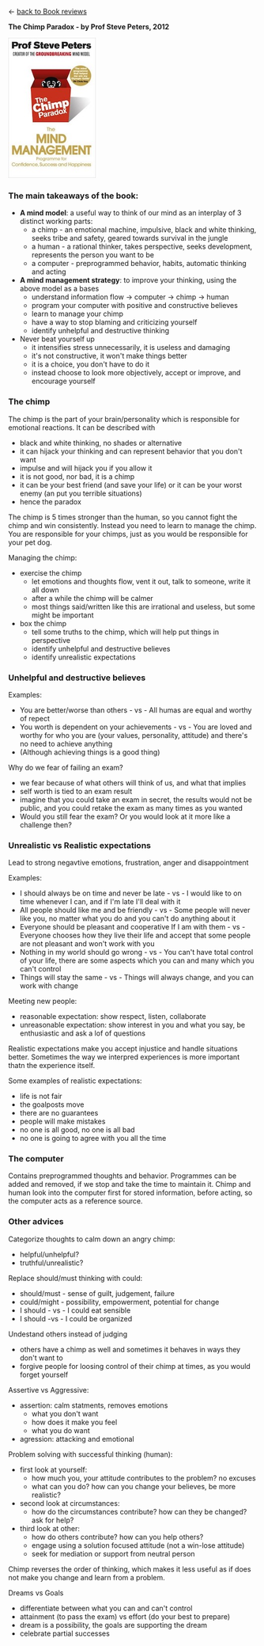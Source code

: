 
&leftarrow; [back to Book reviews](index.md)

**The Chimp Paradox - by Prof Steve Peters, 2012**

![alt text](chimp_paradox.jpg "Cover")

### The main takeaways of the book:
- **A mind model**: a useful way to think of our mind as an interplay of 3 distinct working parts:
  - a chimp - an emotional machine, impulsive, black and white thinking, seeks tribe and safety, geared towards survival in the jungle
  - a human - a rational thinker, takes perspective, seeks development, represents the person you want to be
  - a computer - preprogrammed behavior, habits, automatic thinking and acting 
- **A mind management strategy**: to improve your thinking, using the above model as a bases
  - understand information flow -> computer -> chimp -> human
  - program your computer with positive and constructive believes
  - learn to manage your chimp
  - have a way to stop blaming and criticizing yourself
  - identify unhelpful and destructive thinking
- Never beat yourself up
  - it intensifies stress unnecessarily, it is useless and damaging
  - it's not constructive, it won't make things better
  - it is a choice, you don't have to do it
  - instead choose to look more objectively, accept or improve, and encourage yourself

### The chimp

The chimp is the part of your brain/personality which is responsible for emotional reactions. It can be described with
 -  black and white thinking, no shades or alternative
 -  it can hijack your thinking and can represent behavior that you don't want
 -  impulse and will hijack you if you allow it
 -  it is not good, nor bad, it is a chimp
 -  it can be your best friend (and save your life) or it can be your worst enemy (an put you terrible situations)
 -  hence the paradox

The chimp is 5 times stronger than the human, so you cannot fight the chimp and win consistently.
Instead you need to learn to manage the chimp. You are responsible for your chimps, just as you would be responsible for your pet dog.

Managing the chimp:
 - exercise the chimp
   - let emotions and thoughts flow, vent it out, talk to someone, write it all down
   - after a while the chimp will be calmer
   - most things said/written like this are irrational and useless, but some might be important
 - box the chimp
   - tell some truths to the chimp, which will help put things in perspective
   - identify unhelpful and destructive believes
   - identify unrealistic expectations

### Unhelpful and destructive believes
Examples:
 - You are better/worse than others - vs - All humas are equal and worthy of repect
 - You worth is dependent on your achievements - vs - You are loved and worthy for who you are (your values, personality, attitude) and there's no need to achieve anything
 - (Although achieving things is a good thing)

Why do we fear of failing an exam?
 - we fear because of what others will think of us, and what that implies
 - self worth is tied to an exam result
 - imagine that you could take an exam in secret, the results would not be public, and you could retake the exam as many times as you wanted
 - Would you still fear the exam? Or you would look at it more like a challenge then?

### Unrealistic vs Realistic expectations
Lead to strong negavtive emotions, frustration, anger and disappointment
 
Examples:
 - I should always be on time and never be late - vs - I would like to on time whenever I can, and if I'm late I'll deal with it
 - All people should like me and be friendly - vs - Some people will never like you, no matter what you do and you can't do anything about it
 - Everyone should be pleasant and cooperative If I am with them - vs - Everyone chooses how they live their life and accept that some people are not pleasant and won't work with you
 - Nothing in my world should go wrong - vs - You can't have total control of your life, there are some aspects which you can and many which you can't control
 - Things will stay the same - vs - Things will always change, and you can work with change

Meeting new people:
 - reasonable expectation: show respect, listen, collaborate
 - unreasonable expectation: show interest in you and what you say, be enthusiastic and ask a lof of questions

Realistic expectations make you accept injustice and handle situations better. Sometimes the way we interpred experiences is more important thatn the experience itself.

Some examples of realistic expectations:
- life is not fair
- the goalposts move
- there are no guarantees
- people will make mistakes
- no one is all good, no one is all bad
- no one is going to agree with you all the time

### The computer
Contains preprogrammed thoughts and behavior. Programmes can be added and removed, if we stop and take the time to maintain it. Chimp and human look into the computer first for stored information, before acting, so the computer acts as a reference source.

### Other advices
Categorize thoughts to calm down an angry chimp:
 - helpful/unhelpful?
 - truthful/unrealistic?

Replace should/must thinking with could:
 - should/must - sense of guilt, judgement, failure
 - could/might - possibility, empowerment, potential for change
  - I should - vs - I could eat sensible
  - I should -vs - I could be organized

Undestand others instead of judging
 - others have a chimp as well and sometimes it behaves in ways they don't want to
 - forgive people for loosing control of their chimp at times, as you would forget yourself

Assertive vs Aggressive:
 - assertion: calm statments, removes emotions
   - what you don't want
   - how does it make you feel
   - what you do want
 - agression: attacking and emotional

Problem solving with successful thinking (human):
 - first look at yourself: 
     - how much you, your attitude contributes to the problem? no excuses
     - what can you do? how can you change your believes, be more realistic?
 - second look at circumstances: 
    - how do the circumstances contribute? how can they be changed? ask for help?
 - third look at other: 
    - how do others contribute? how can you help others?
    - engage using a solution focused attitude (not a win-lose attitude)
    - seek for mediation or support from neutral person

Chimp reverses the order of thinking, which makes it less useful as if does not make you change and learn from a problem.

Dreams vs Goals
 - differentiate between what you can and can't control
 - attainment (to pass the exam) vs effort (do your best to prepare)
 - dream is a possibility, the goals are supporting the dream
 - celebrate partial successes
